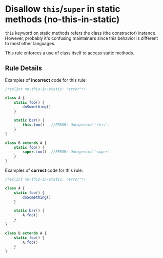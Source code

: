 # Disallow `this`/`super` in static methods (no-this-in-static)

`this` keyword on static methods refers the class (the constructor) instance.
However, probably it's confusing maintainers since this behavior is different to
most other languages.

This rule enforces a use of class itself to access static methods.

## Rule Details

Examples of **incorrect** code for this rule:

```js
/*eslint no-this-in-static: "error"*/

class A {
    static foo() {
        doSomething()
    }

    static bar() {
        this.foo()   //ERROR: Unexpected 'this'.
    }
}

class B extends A {
    static foo() {
        super.foo()  //ERROR: Unexpected 'super'.
    }
}
```

Examples of **correct** code for this rule:

```js
/*eslint no-this-in-static: "error"*/

class A {
    static foo() {
        doSomething()
    }

    static bar() {
        A.foo()
    }
}

class B extends A {
    static foo() {
        A.foo()
    }
}
```
